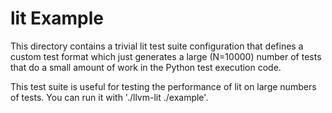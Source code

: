 # lit Example

This directory contains a trivial lit test suite configuration that defines a
custom test format which just generates a large (N=10000) number of tests that
do a small amount of work in the Python test execution code.

This test suite is useful for testing the performance of lit on large numbers of
tests. You can run it with './llvm-lit ./example'.
